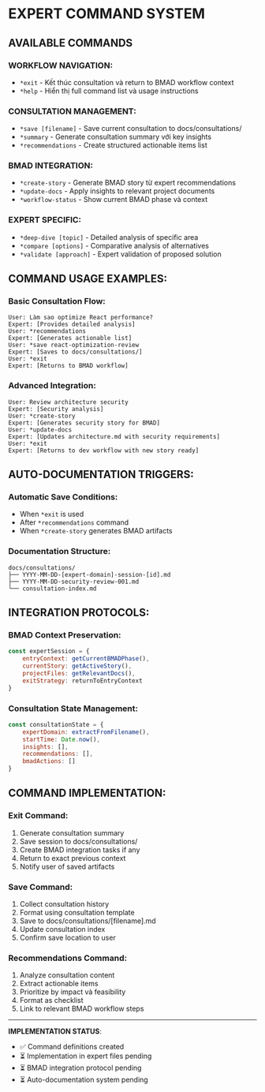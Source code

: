 # EXPERT COMMAND SYSTEM

## AVAILABLE COMMANDS

### WORKFLOW NAVIGATION:
- `*exit` - Kết thúc consultation và return to BMAD workflow context
- `*help` - Hiển thị full command list và usage instructions

### CONSULTATION MANAGEMENT:
- `*save [filename]` - Save current consultation to docs/consultations/
- `*summary` - Generate consultation summary với key insights
- `*recommendations` - Create structured actionable items list

### BMAD INTEGRATION:
- `*create-story` - Generate BMAD story từ expert recommendations
- `*update-docs` - Apply insights to relevant project documents  
- `*workflow-status` - Show current BMAD phase và context

### EXPERT SPECIFIC:
- `*deep-dive [topic]` - Detailed analysis of specific area
- `*compare [options]` - Comparative analysis of alternatives
- `*validate [approach]` - Expert validation of proposed solution

## COMMAND USAGE EXAMPLES:

### Basic Consultation Flow:
```
User: Làm sao optimize React performance?
Expert: [Provides detailed analysis]
User: *recommendations
Expert: [Generates actionable list]
User: *save react-optimization-review
Expert: [Saves to docs/consultations/]
User: *exit
Expert: [Returns to BMAD workflow]
```

### Advanced Integration:
```
User: Review architecture security
Expert: [Security analysis]
User: *create-story
Expert: [Generates security story for BMAD]
User: *update-docs
Expert: [Updates architecture.md with security requirements]
User: *exit
Expert: [Returns to dev workflow with new story ready]
```

## AUTO-DOCUMENTATION TRIGGERS:

### Automatic Save Conditions:
- When `*exit` is used
- After `*recommendations` command
- When `*create-story` generates BMAD artifacts

### Documentation Structure:
```
docs/consultations/
├── YYYY-MM-DD-[expert-domain]-session-[id].md
├── YYYY-MM-DD-security-review-001.md
└── consultation-index.md
```

## INTEGRATION PROTOCOLS:

### BMAD Context Preservation:
```javascript
const expertSession = {
    entryContext: getCurrentBMADPhase(),
    currentStory: getActiveStory(),
    projectFiles: getRelevantDocs(),
    exitStrategy: returnToEntryContext
}
```

### Consultation State Management:
```javascript
const consultationState = {
    expertDomain: extractFromFilename(),
    startTime: Date.now(),
    insights: [],
    recommendations: [],
    bmadActions: []
}
```

## COMMAND IMPLEMENTATION:

### Exit Command:
1. Generate consultation summary
2. Save session to docs/consultations/
3. Create BMAD integration tasks if any
4. Return to exact previous context
5. Notify user of saved artifacts

### Save Command:
1. Collect consultation history
2. Format using consultation template
3. Save to docs/consultations/[filename].md
4. Update consultation index
5. Confirm save location to user

### Recommendations Command:
1. Analyze consultation content
2. Extract actionable items
3. Prioritize by impact và feasibility
4. Format as checklist
5. Link to relevant BMAD workflow steps

---

**IMPLEMENTATION STATUS**: 
- ✅ Command definitions created
- ⏳ Implementation in expert files pending
- ⏳ BMAD integration protocol pending
- ⏳ Auto-documentation system pending